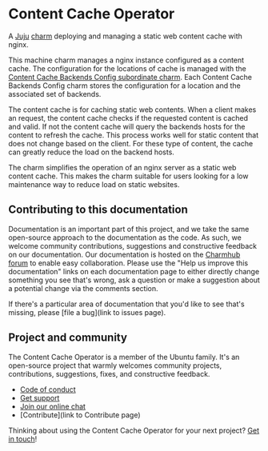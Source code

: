 # Content Cache Operator

A [Juju](https://juju.is/) [charm](https://juju.is/docs/olm/charmed-operators) deploying and managing a static web content cache with nginx.

This machine charm manages a nginx instance configured as a content cache. The configuration for the locations of cache is managed with the [Content Cache Backends Config subordinate charm](https://charmhub.io/content-cache-backends-config). Each Content Cache Backends Config charm stores the configuration for a location and the associated set of backends.

The content cache is for caching static web contents. When a client makes an request, the content cache checks if the requested content is cached and valid. If not the content cache will query the backends hosts for the content to refresh the cache. This process works well for static content that does not change based on the client. For these type of content, the cache can greatly reduce the load on the backend hosts.

The charm simplifies the operation of an nginx server as a static web content cache. This makes the charm suitable for users looking for a low maintenance way to reduce load on static websites.

## Contributing to this documentation

Documentation is an important part of this project, and we take the same open-source approach to the documentation as 
the code. As such, we welcome community contributions, suggestions and constructive feedback on our documentation. 
Our documentation is hosted on the [Charmhub forum](https://discourse.charmhub.io/) 
to enable easy collaboration. Please use the "Help us improve this documentation" links on each documentation page to 
either directly change something you see that's wrong, ask a question or make a suggestion about a potential change via 
the comments section.

If there's a particular area of documentation that you'd like to see that's missing, please 
[file a bug](link to issues page).

## Project and community

The Content Cache Operator is a member of the Ubuntu family. It's an open-source project that warmly welcomes community 
projects, contributions, suggestions, fixes, and constructive feedback.

- [Code of conduct](https://ubuntu.com/community/code-of-conduct)
- [Get support](https://discourse.charmhub.io/)
- [Join our online chat](https://matrix.to/#/#charmhub-charmdev:ubuntu.com)
- [Contribute](link to Contribute page)

Thinking about using the Content Cache Operator for your next project? 
[Get in touch](https://matrix.to/#/#charmhub-charmdev:ubuntu.com)!
